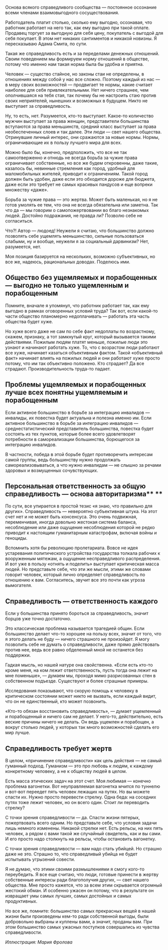 Основа всякого справедливого сообщества — постоянное осознание всеми членами взаимовыгодного сосуществования. 

Работодатель платит столько, сколько ему выгодно, осознавая, что работник работает на него так, как ему выгодно при такой оплате. Продавец торгует за выгодную для себя цену, покупатель с выгодой для себя покупает. В этом нет никаких сантиментов и никакой новизны. Я пересказываю Адама Смита, по сути. 

Такая же справедливость есть и за переделами денежных отношений. Своим поведением мы формируем норму отношений в обществе, потому что именно нам такая норма была бы удобна и приятна.

Человек — существо стайное, но законы стаи не определены, в отношениях между собой у нас все сложно. Поэтому каждый из нас — в меру своих возможностей — продвигает те нормы, какие считает наиболее для себя привлекательными. Нет ничего страшнее, чем ополчившаяся на тебя стая, так почему бы не настроить стаю против своих неприятелей, нынешних и возможных в будущем. Никто не выступает за справедливость.

Ну, то есть, нет. Разумеется, кто-то выступает. Какое-то количество мужчин выступает за права женщин, представители большинства вступаются за права меньшинств, средний класс выступает за права необеспеченных слоев и так далее. Эти люди — свет нашего общества. Отринувшие личный интерес, они сражаются за новые нормы. Нормы, ограничивающие их в пользу лучшего мира для всех. 

Можно было бы, конечно, предположить, что все не так самоотверженно и отнюдь не всегда борьба за чужие права ограничивает собственные, но все же будем откровенны, даже такие, казалось бы, невинные стремления как город, удобный для маломобильных жителей, приводит к ограничениям. Такой город должен быть удобен, даже если это обходится дороже для бюджета, даже если это требует не самых красивых пандусов и еще вопреки множеству «даже».

Борьба за чужие права — это жертва. Может быть маленькая, но я не готов умолять ее тем, что она не всегда обязательна или заметна. Так что да — мы говорим о самопожертвовании во благо незнакомых людей. Достойно подражания, не правда ли? Позволю себе не согласиться.

Что?! Автор — людоед! Неужели я считаю, что большинство должно позволять себе ущемлять меньшинство, сильные пользоваться слабыми, ну и вообще, неужели я за социальный дарвинизм? Нет, разумеется, нет.

Моя позиция базируется на нескольких, возможно субъективных, но все же, надеюсь, рациональных доводах. Поделюсь ими.

## Общество без ущемляемых и порабощенных — выгодно не только ущемленным и порабощенным

Помните, вначале я упомянул, что работник работает так, как ему выгодно в рамках оговоренных условий труда? Так вот, если какой-то части общество планомерно недоплачивать — работать эта часть общества будет хуже. 

Но хуже всего даже не сам по себе факт недоплаты по возрастному, скажем, признаку, а тот замкнутый круг, который вызывается такими действиями. Пожилым людям платят меньше, пожилые люди это узнают и начинают работать хуже. То, что с возрастом люди работают все хуже, начинает казаться объективным фактом. Такой «объективный факт» начинает влиять на пожилых людей и они работают хуже просто потому, что им так объективно положено. Кто страдает? Да все страдают. Производительность труда-то падает.

## Проблемы ущемляемых и порабощенных лучше всех понятны ущемляемым и порабощенным

Если активное большинство в борьбе за интеграцию инвалидов — инвалиды, их повестка будет актуальна и полезна именно им. Если активное большинство в борьбе за интеграцию инвалидов — среднестатистический представитель большинства, повестка будет состоять из тех пунктов, которые более всего удовлетворят потребности в самореализации большинства, борющегося за интеграцию инвалидов. 

В частности, победа в этой борьбе будет противоречить интересам самой группы, ведь большинству нужно продолжать самореализовываться, а что нужно инвалидам — не слышно за речами здоровых и возмущенных сочувствующих.

## Персональная ответственность за общую справедливость — основа авторитаризма** **

По сути, все упирается в простой тезис «я знаю, что правильно для других». Справедливость — невероятно субъективная штука. На этот счет нет и не может быть консенсуса. Это очень подвижная, переменчивая, иногда довольно жестокая система баланса, несоблюдение или даже ощущение несоблюдения которой не редко приводит к настоящим гуманитарным катастрофам, включая войны и геноциды. 

Вспомнить хотя бы революцию пролетариата. Вовсе не идея устаревания политического устройства государства толкала рабочих к вооруженным мятежам, а ощущение несправедливого распределения. И вот уже в пользу «отнять и поделить» выступает критическая масса людей. Но представьте себе, что эти же мысли, этими же словами говорит человек, который лично определяет справедливость по отношению к вам. Согласитесь, звучит все это почти как угроза вымогателя.

## Справедливость — ответственность каждого

Если у большинства принято бороться за справедливость, значит борцов уже точно достаточно.  


Это классическая проблема называется трагедией общин. Если большинство делает что-то хорошее на пользу всех, значит от того, что я этого делать не буду — ничего страшного не произойдет. Я могу позволить себе не думать о справедливости, даже прямо действовать против нее, ведь все равно обделенный мной не останется без поддержки. 

Гадкая мысль, но нашей натуре она свойственна. «Если есть кто-то кроме меня, на ком лежит ответственность, пусть тогда она лежит на мне поменьше», — думаем мы, проходя мимо разрисованных стен в собственном подъезде. Существуют и более страшные примеры. 

Исследования показывают, что скорую помощь к человеку в критическом состоянии может никто не вызвать, если каждый видит, что он не единственный, кто может позвонить. 

«Кто-то обязан восстановить справедливость», — думает ущемленный и порабощенный и ничего сам не делает. У него-то, действительно, есть веские причины ничего не делать. Он ведь ущемлен и порабощен, а вокруг столько людей, у которых так много возможностей сделать его мир лучше.

## Справедливость требует жертв

В целом, «причинение справедливости» как цель действия — не самый гуманный подход. Гуманизм — это про любовь к людям, к каждому конкретному человеку, а не к обществу людей в целом. 

Есть масса этических задач на этот счет. Моя любимая — конечно проблема вагонетки. Вот неуправляемая вагонетка мчится по туннелю и вот-вот переедет пять человек лежащих на путях. Но вы можете спасти их. Нужно просто перевести стрелку. Одна беда: на соседних путях тоже лежит человек, но он всего один. Стоит ли переводить стрелку? 

С точки зрения справедливости — да. Спасти жизни пятерых, пожертвовать всего одним. Но представьте себе, что условия задачи лишь немного изменены. Никакой стрелки нет. Есть рельсы, на них пять человек, а рядом с вами такой же случайный свидетель, как и вы сами. И его просто надо столкнуть на рельсы, чтобы остановить вагонетку. 

С точки зрения справедливости — вам надо стать убийцей. Но страшно даже не это. Страшно то, что справедливый убийца не будет испытывать угрызений совести.

Я не думаю, что этими своими размышлениями я смогу кого-то переубедить. Я все еще считаю, что люди, готовые принести в жертву собственные интересы ради благополучия других, — свет нашего общества. Мне просто кажется, что за всем этим скрывается огромный жестокий обман. И особенно ужасен он потому, что в результате он извращает умы самых лучших, самых достойных и самых продуктивных.

Но все же, помните: большинство самых прекрасных вещей в нашей жизни были произведены кем-то ради собственной выгоды, были добровольно выбраны и куплены вами, а значит, проданы вам. При этом большинство самых ужасных поступков совершались из чувства справедливости.

_Иллюстрация: Мария Фролова_
